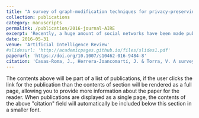 ```yaml
---
title: "A survey of graph-modification techniques for privacy-preserving on networks"
collection: publications
category: manuscripts
permalink: /publication/2016-journal-AIRE
excerpt: 'Recently, a huge amount of social networks have been made publicly available. In parallel, several definitions and methods have been proposed to protect users’ privacy when publicly releasing these data. Some of them were picked out from relational dataset anonymization techniques, which are riper than network anonymization techniques. In this paper we summarize privacy-preserving techniques, focusing on graph-modification methods which alter graph’s structure and release the entire anonymous network. These methods allow researchers and third-parties to apply all graph-mining processes on anonymous data, from local to global knowledge extraction.'
date: 2016-05-31
venue: 'Artificial Intelligence Review'
#slidesurl: 'http://academicpages.github.io/files/slides1.pdf'
paperurl: 'https://doi.org/10.1007/s10462-016-9484-8'
citation: 'Casas-Roma, J., Herrera-Joancomartí, J. & Torra, V. A survey of graph-modification techniques for privacy-preserving on networks. Artif Intell Rev 47, 341–366 (2017). https://doi.org/10.1007/s10462-016-9484-8'
---
```


The contents above will be part of a list of publications, if the user clicks the link for the publication than the contents of section will be rendered as a full page, allowing you to provide more information about the paper for the reader. When publications are displayed as a single page, the contents of the above "citation" field will automatically be included below this section in a smaller font.
